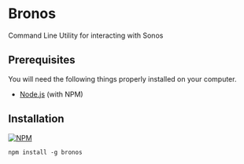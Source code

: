 # Bronos

Command Line Utility for interacting with Sonos

## Prerequisites

You will need the following things properly installed on your computer.

* [Node.js](http://nodejs.org/) (with NPM)

## Installation
[![NPM](https://nodei.co/npm/bronos.png?downloads=true&downloadRank=true&stars=true)](https://nodei.co/npm/bronos/)

`npm install -g bronos`
